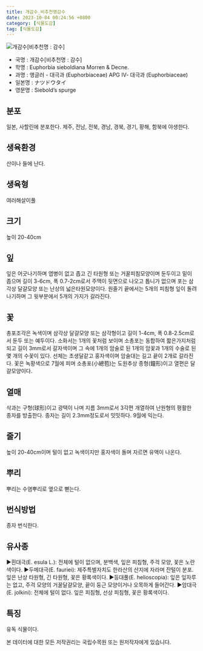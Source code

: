 ```yaml
---
title: 개감수_비추천명감수
date: 2023-10-04 00:24:56 +0800
category: [식물도감]
tag: [식물도감]
---
```




![개감수[비추천명 : 감수]](/fileUpload/plants/basic/Euphorbiaceae/Euphorbia/2015/2015_1_th2.jpg)
- 국명 : 개감수[비추천명 : 감수]
- 학명 : Euphorbia sieboldiana Morren & Decne.
- 과명 : 앵글러 - 대극과 (Euphorbiaceae) APG Ⅳ- 대극과 (Euphorbiaceae)
- 일본명 : ナツドウタイ
- 영문명 : Siebold’s spurge


## 분포
일본, 사할린에 분포한다.제주, 전남, 전북, 경남, 경북, 경기, 황해, 함북에 야생한다.
## 생육환경
산이나 들에 난다.
## 생육형
여러해살이풀
## 크기
높이 20-40cm
## 잎
잎은 어긋나기하며 엽병이 없고 좁고 긴 타원형 또는 거꿀피침모양이며 둔두이고 밑이 좁으며 길이 3-6cm, 폭 0.7-2cm로서 주맥이 뒷면으로 나오고 톱니가 없으며 포는 삼각상 달걀모양 또는 난상의 넓은타원모양이다. 원줄기 끝에서는 5개의 피침형 잎이 돌려나기하며 그 윗부분에서 5개의 가지가 갈라진다.
## 꽃
총포조각은 녹색이며 삼각상 달걀모양 또는 삼각형이고 길이 1-4cm, 폭 0.8-2.5cm로서 둔두 또는 예두이다. 소화서는 1개의 꽃처럼 보이며 소총포는 동합하여 짧은가지처럼 되고 길이 3mm로서 갈자색이며 그 속에 1개의 암술로 된 1개의 암꽃과 1개의 수술로 된 몇 개의 수꽃이 있다. 선체는 초생달같고 홍자색이며 암술대는 길고 끝이 2개로 갈라진다. 꽃은 녹황색으로 7월에 피며 소총포(小總苞)는 도원추상 종형(鐘形)이고 열편은 달걀모양이다.
## 열매
삭과는 구형(球形)이고 광택이 나며 지름 3mm로서 3각편 개열하여 난원형의 평활한 종자를 방출한다. 종자는 길이 2.3mm정도로서 밋밋하다. 9월에 익는다. 
## 줄기
높이 20-40cm이며 털이 없고 녹색이지만 홍자색이 돌며 자르면 유액이 나온다.
## 뿌리
뿌리는 수염뿌리로 옆으로 뻗는다.
## 번식방법
종자 번식한다.
## 유사종
▶흰대극(E. esula L.): 전체에 털이 없으며, 분백색, 잎은 피침형, 주걱 모양, 꽃은 노란색이다.▶두메대극(E. fauriei): 제주특별자치도 한라산의 산지에 자라며 잔털이 분포. 잎은 난상 타원형, 긴 타원형, 꽃은 황록색이다.▶등대풀(E. helioscopia): 잎은 잎자루는 없고, 주걱 모양의 거꿀달걀모양, 끝이 둥근 모양이거나 오목하게 들어간다.▶암대극(E. jolkini): 전체에 털이 없다. 잎은 피침형, 선상 피침형, 꽃은 황록색이다.
## 특징
유독 식물이다.






본 데이터에 대한 모든 저작권리는 국립수목원 또는 원저작자에게 있습니다.
